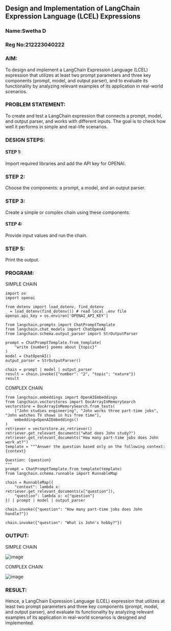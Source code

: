 ## Design and Implementation of LangChain Expression Language (LCEL) Expressions
### Name:Swetha D
### Reg No:212223040222
### AIM:
To design and implement a LangChain Expression Language (LCEL) expression that utilizes at least two prompt parameters and three key components (prompt, model, and output parser), and to evaluate its functionality by analyzing relevant examples of its application in real-world scenarios.


### PROBLEM STATEMENT:
To create and test a LangChain expression that connects a prompt, model, and output parser, and works with different inputs. The goal is to check how well it performs in simple and real-life scenarios.

### DESIGN STEPS:

#### STEP 1:
Import required libraries and add the API key for OPENAI.

### STEP 2:
Choose the components: a prompt, a model, and an output parser.

### STEP 3:
Create a simple or complex chain using these components.

#### STEP 4:
Provide input values and run the chain.

### STEP 5: 
Print the output.

### PROGRAM:

SIMPLE CHAIN
```
import os
import openai

from dotenv import load_dotenv, find_dotenv
_ = load_dotenv(find_dotenv()) # read local .env file
openai.api_key = os.environ['OPENAI_API_KEY']

from langchain.prompts import ChatPromptTemplate
from langchain.chat_models import ChatOpenAI
from langchain.schema.output_parser import StrOutputParser

prompt = ChatPromptTemplate.from_template(
    "write {number} poems about {topic}"
)
model = ChatOpenAI()
output_parser = StrOutputParser()

chain = prompt | model | output_parser
result = chain.invoke({"number": "2", "topic": "nature"})
result
```

COMPLEX CHAIN
```
from langchain.embeddings import OpenAIEmbeddings
from langchain.vectorstores import DocArrayInMemorySearch
vectorstore = DocArrayInMemorySearch.from_texts(
    ["John studies engineering", "John works three part-time jobs", "John watches TV shows in his free time"],
    embedding=OpenAIEmbeddings()
)
retriever = vectorstore.as_retriever()
retriever.get_relevant_documents("what does John study?")
retriever.get_relevant_documents("How many part-time jobs does John work at?")
template = """Answer the question based only on the following context:
{context}

Question: {question}
"""
prompt = ChatPromptTemplate.from_template(template)
from langchain.schema.runnable import RunnableMap

chain = RunnableMap({
    "context": lambda x: retriever.get_relevant_documents(x["question"]),
    "question": lambda x: x["question"]
}) | prompt | model | output_parser

chain.invoke({"question": "How many part-time jobs does John handle?"})

chain.invoke({"question": "What is John's hobby?"})
```

### OUTPUT:
SIMPLE CHAIN

![image](https://github.com/user-attachments/assets/141df776-19da-4f0b-b3c1-b70252d9cfbd)

COMPLEX CHAIN

![image](https://github.com/user-attachments/assets/d460f0d8-adb4-411d-8aa0-483bdd85bba7)


### RESULT:
Hence, a LangChain Expression Language (LCEL) expression that utilizes at least two prompt parameters and three key components (prompt, model, and output parser), and evaluate its functionality by analyzing relevant examples of its application in real-world scenarios is designed and implemented.
